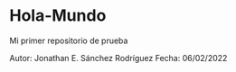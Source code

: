 # Hola-Mundo
Mi primer repositorio de prueba

Autor: Jonathan E. Sánchez Rodríguez
Fecha: 06/02/2022
